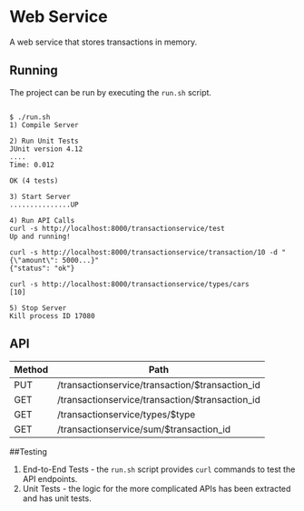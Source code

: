 # Web Service
A web service that stores transactions in memory. 

## Running
The project can be run by executing the <code>run.sh</code> script.
<pre><code>
$ ./run.sh 
1) Compile Server

2) Run Unit Tests
JUnit version 4.12
....
Time: 0.012

OK (4 tests)

3) Start Server
...............UP

4) Run API Calls
curl -s http://localhost:8000/transactionservice/test
Up and running!

curl -s http://localhost:8000/transactionservice/transaction/10 -d "{\"amount\": 5000...}"
{"status": "ok"}

curl -s http://localhost:8000/transactionservice/types/cars
[10]

5) Stop Server
Kill process ID 17080
</code></pre>

## API

| Method  | Path                                             |
|---------|--------------------------------------------------|
| PUT     | /transactionservice/transaction/$transaction_id  |
| GET     | /transactionservice/transaction/$transaction_id  |
| GET     | /transactionservice/types/$type                  |
| GET     | /transactionservice/sum/$transaction_id          |

##Testing
1. End-to-End Tests - the <code>run.sh</code> script provides <code>curl</code> commands to test the API endpoints.
2. Unit Tests - the logic for the more complicated APIs has been extracted and has unit tests. 
